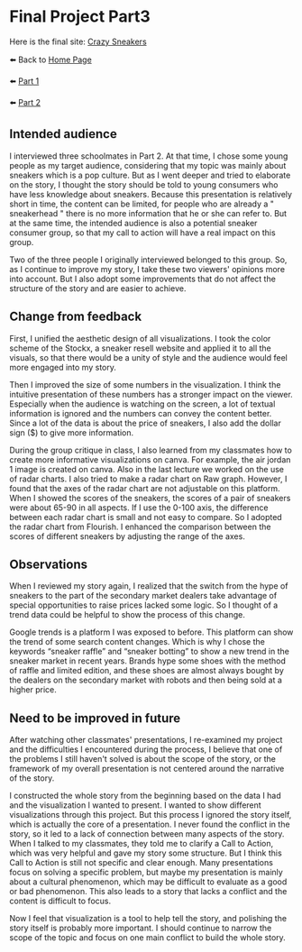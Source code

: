 # Final Project Part3
Here is the final site: [Crazy Sneakers](https://carnegiemellon.shorthandstories.com/crazy-sneakers/index.html)

:arrow_left: Back to [Home Page](https://junyusun.github.io/Sun-portfolio/)

:arrow_left: [Part 1](Final_project_part1.md)

:arrow_left: [Part 2](Final_project_part2.md)

## Intended audience
I interviewed three schoolmates in Part 2. At that time, I chose some young people as my target audience, considering that my topic was mainly about sneakers which is a pop culture. But as I went deeper and tried to elaborate on the story, I thought the story should be told to young consumers who have less knowledge about sneakers. Because this presentation is relatively short in time, the content can be limited, for people who are already a " sneakerhead " there is no more information that he or she can refer to. But at the same time, the intended audience is also a potential sneaker consumer group, so that my call to action will have a real impact on this group.

Two of the three people I originally interviewed belonged to this group. So, as I continue to improve my story, I take these two viewers' opinions more into account. But I also adopt some improvements that do not affect the structure of the story and are easier to achieve.
## Change from feedback
First, I unified the aesthetic design of all visualizations. I took the color scheme of the Stockx, a sneaker resell website and applied it to all the visuals, so that there would be a unity of style and the audience would feel more engaged into my story.

Then I improved the size of some numbers in the visualization. I think the intuitive presentation of these numbers has a stronger impact on the viewer. Especially when the audience is watching on the screen, a lot of textual information is ignored and the numbers can convey the content better. Since a lot of the data is about the price of sneakers, I also add the dollar sign ($) to give more information. 

During the group critique in class, I also learned from my classmates how to create more informative visualizations on canva. For example, the air jordan 1 image is created on canva. Also in the last lecture we worked on the use of radar charts. I also tried to make a radar chart on Raw graph. However, I found that the axes of the radar chart are not adjustable on this platform. When I showed the scores of the sneakers, the scores of a pair of sneakers were about 65-90 in all aspects. If I use the 0-100 axis, the difference between each radar chart is small and not easy to compare. So I adopted the radar chart from Flourish. I enhanced the comparison between the scores of different sneakers by adjusting the range of the axes.
## Observations
When I reviewed my story again, I realized that the switch from the hype of sneakers to the part of the secondary market dealers take advantage of special opportunities to raise prices lacked some logic. So I thought of a trend data could be helpful to show the process of this change.

Google trends is a platform I was exposed to before. This platform can show the trend of some search content changes. Which is why I chose the keywords “sneaker raffle” and “sneaker botting” to show a new trend in the sneaker market in recent years. Brands hype some shoes with the method of raffle and limited edition, and these shoes are almost always bought by the dealers on the secondary market with robots and then being sold at a higher price.
## Need to be improved in future
After watching other classmates' presentations, I re-examined my project and the difficulties I encountered during the process, I believe that one of the problems I still haven't solved is about the scope of the story, or the framework of my overall presentation is not centered around the narrative of the story.

I constructed the whole story from the beginning based on the data I had and the visualization I wanted to present. I wanted to show different visualizations through this project. But this process I ignored the story itself, which is actually the core of a presentation. I never found the conflict in the story, so it led to a lack of connection between many aspects of the story. When I talked to my classmates, they told me to clarify a Call to Action, which was very helpful and gave my story some structure. But I think this Call to Action is still not specific and clear enough. Many presentations focus on solving a specific problem, but maybe my presentation is mainly about a cultural phenomenon, which may be difficult to evaluate as a good or bad phenomenon. This also leads to a story that lacks a conflict and the content is difficult to focus.

Now I feel that visualization is a tool to help tell the story, and polishing the story itself is probably more important. I should continue to narrow the scope of the topic and focus on one main conflict to build the whole story.
